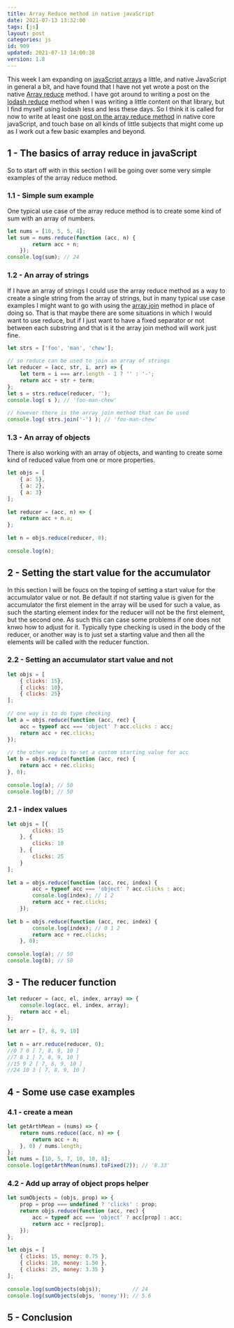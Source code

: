 ```yaml
---
title: Array Reduce method in native javaScript
date: 2021-07-13 13:32:00
tags: [js]
layout: post
categories: js
id: 909
updated: 2021-07-13 14:00:38
version: 1.8
---
```


This week I am expanding on [javaScript arrays](/2018/12/10/js-array/) a little, and native JavaScript in general a bit, and have found that I have not yet wrote a post on the native [Array reduce](https://developer.mozilla.org/en-US/docs/Web/JavaScript/Reference/Global_Objects/Array/reduce) method. I have got around to writing a post on the [lodash reduce](/2018/07/25/lodash_reduce/) method when I was writing a little content on that library, but I find myself using lodash less and less these days. So I think it is called for now to write at least one [post on the array reduce method](https://dmitripavlutin.com/javascript-array-reduce/) in native core javaScript, and touch base on all kinds of little subjects that might come up as I work out a few basic examples and beyond.

<!-- more -->


## 1 - The basics of array reduce in javaScript

So to start off with in this section I will be going over some very simple examples of the array reduce method.

### 1.1 - Simple sum example

One typical use case of the array reduce method is to create some kind of sum with an array of numbers.

```js
let nums = [10, 5, 5, 4];
let sum = nums.reduce(function (acc, n) {
        return acc + n;
    });
console.log(sum); // 24
```

### 1.2 - An array of strings

If I have an array of strings I could use the array reduce method as a way to create a single string from the array of strings, but in many typical use case examples I might want to go with using the [array join](/2020/03/09/js-array-join/) method in place of doing so. That is that maybe there are some situations in which I would want to use reduce, but if I just want to have a fixed separator or not between each substring and that is it the array join method will work just fine.

```js
let strs = ['foo', 'man', 'chew'];
 
// so reduce can be used to join an array of strings
let reducer = (acc, str, i, arr) => {
    let term = i === arr.length - 1 ? '' : '-';
    return acc + str + term;
};
let s = strs.reduce(reducer, '');
console.log( s ); // 'foo-man-chew'
 
// however there is the array join method that can be used
console.log( strs.join('-') ); // 'foo-man-chew'
```

### 1.3 - An array of objects

There is also working with an array of objects, and wanting to create some kind of reduced value from one or more properties.

```js
let objs = [
    { a: 5},
    { a: 2},
    { a: 3}
];
 
let reducer = (acc, n) => {
    return acc + n.a;
};
 
let n = objs.reduce(reducer, 0);
 
console.log(n);
```

## 2 - Setting the start value for the accumulator

In this section I will be foucs on the toping of setting a start value for the accumulator value or not. Be default if not starting value is given for the accumulator the first element in the array will be used for such a value,  as such the starting element index for the reducer will not be the first element, but the second one. As such this can case some problems if one does not knwo how to adjust for it. Typically type checking is used in the body of the reducer, or another way is to just set a starting value and then all the elements will be called with the reducer function.

### 2.2 - Setting an accumulator start value and not

```js
let objs = [
    { clicks: 15},
    { clicks: 10},
    { clicks: 25}
];
 
// one way is to do type checking
let a = objs.reduce(function (acc, rec) {
    acc = typeof acc === 'object' ? acc.clicks : acc;
    return acc + rec.clicks;
});
 
// the other way is to set a custom starting value for acc
let b = objs.reduce(function (acc, rec) {
    return acc + rec.clicks;
}, 0);
 
console.log(a); // 50
console.log(b); // 50
```

### 2.1 - index values

```js
let objs = [{
        clicks: 15
    }, {
        clicks: 10
    }, {
        clicks: 25
    }
];
 
let a = objs.reduce(function (acc, rec, index) {
        acc = typeof acc === 'object' ? acc.clicks : acc;
        console.log(index); // 1 2
        return acc + rec.clicks;
    });
 
let b = objs.reduce(function (acc, rec, index) {
        console.log(index); // 0 1 2
        return acc + rec.clicks;
    }, 0);
 
console.log(a); // 50
console.log(b); // 50
```

## 3 - The reducer function

```js
let reducer = (acc, el, index, array) => {
    console.log(acc, el, index, array);
    return acc + el;
};
 
let arr = [7, 8, 9, 10]
 
let n = arr.reduce(reducer, 0);
//0 7 0 [ 7, 8, 9, 10 ]
//7 8 1 [ 7, 8, 9, 10 ]
//15 9 2 [ 7, 8, 9, 10 ]
//24 10 3 [ 7, 8, 9, 10 ]
```

## 4 - Some use case examples

### 4.1 - create a mean

```js
let getArthMean = (nums) => {
    return nums.reduce((acc, n) => {
        return acc + n;
    }, 0) / nums.length;
};
let nums = [10, 5, 7, 10, 10, 8];
console.log(getArthMean(nums).toFixed(2)); // '8.33'
```

### 4.2 - Add up array of object props helper

```js
let sumObjects = (objs, prop) => {
    prop = prop === undefined ? 'clicks' : prop;
    return objs.reduce(function (acc, rec) {
        acc = typeof acc === 'object' ? acc[prop] : acc;
        return acc + rec[prop];
    });
};
 
let objs = [
    { clicks: 15, money: 0.75 },
    { clicks: 10, money: 1.50 },
    { clicks: 25, money: 3.35 }
];
 
console.log(sumObjects(objs));          // 24
console.log(sumObjects(objs, 'money')); // 5.6
```

## 5 - Conclusion

